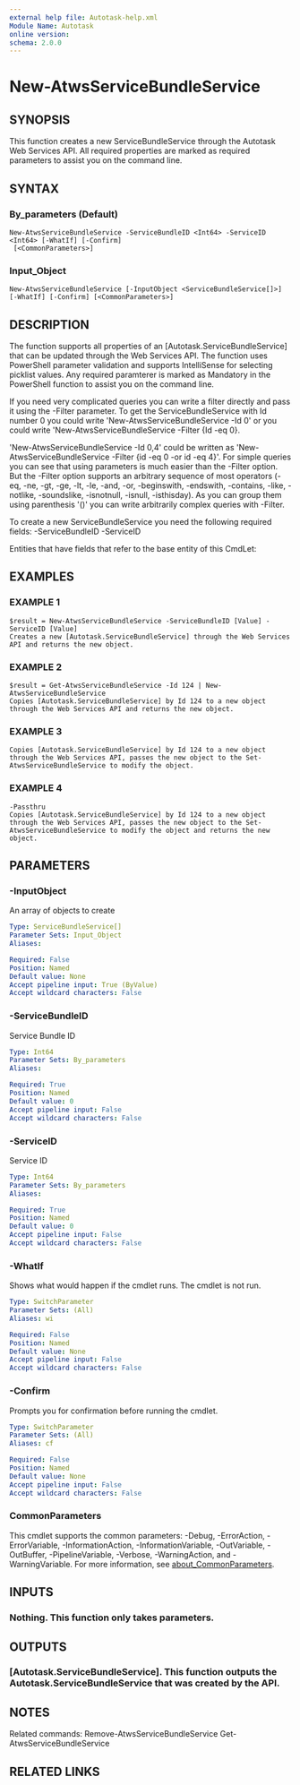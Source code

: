 ```yaml
---
external help file: Autotask-help.xml
Module Name: Autotask
online version:
schema: 2.0.0
---
```


# New-AtwsServiceBundleService

## SYNOPSIS
This function creates a new ServiceBundleService through the Autotask Web Services API.
All required properties are marked as required parameters to assist you on the command line.

## SYNTAX

### By_parameters (Default)
```
New-AtwsServiceBundleService -ServiceBundleID <Int64> -ServiceID <Int64> [-WhatIf] [-Confirm]
 [<CommonParameters>]
```

### Input_Object
```
New-AtwsServiceBundleService [-InputObject <ServiceBundleService[]>] [-WhatIf] [-Confirm] [<CommonParameters>]
```

## DESCRIPTION
The function supports all properties of an \[Autotask.ServiceBundleService\] that can be updated through the Web Services API.
The function uses PowerShell parameter validation  and supports IntelliSense for selecting picklist values.
Any required paramterer is marked as Mandatory in the PowerShell function to assist you on the command line.

If you need very complicated queries you can write a filter directly and pass it using the -Filter parameter.
To get the ServiceBundleService with Id number 0 you could write 'New-AtwsServiceBundleService -Id 0' or you could write 'New-AtwsServiceBundleService -Filter {Id -eq 0}.

'New-AtwsServiceBundleService -Id 0,4' could be written as 'New-AtwsServiceBundleService -Filter {id -eq 0 -or id -eq 4}'.
For simple queries you can see that using parameters is much easier than the -Filter option.
But the -Filter option supports an arbitrary sequence of most operators (-eq, -ne, -gt, -ge, -lt, -le, -and, -or, -beginswith, -endswith, -contains, -like, -notlike, -soundslike, -isnotnull, -isnull, -isthisday).
As you can group them using parenthesis '()' you can write arbitrarily complex queries with -Filter. 

To create a new ServiceBundleService you need the following required fields:
 -ServiceBundleID
 -ServiceID

Entities that have fields that refer to the base entity of this CmdLet:

## EXAMPLES

### EXAMPLE 1
```
$result = New-AtwsServiceBundleService -ServiceBundleID [Value] -ServiceID [Value]
Creates a new [Autotask.ServiceBundleService] through the Web Services API and returns the new object.
```

### EXAMPLE 2
```
$result = Get-AtwsServiceBundleService -Id 124 | New-AtwsServiceBundleService 
Copies [Autotask.ServiceBundleService] by Id 124 to a new object through the Web Services API and returns the new object.
```

### EXAMPLE 3
```
Copies [Autotask.ServiceBundleService] by Id 124 to a new object through the Web Services API, passes the new object to the Set-AtwsServiceBundleService to modify the object.
```

### EXAMPLE 4
```
-Passthru
Copies [Autotask.ServiceBundleService] by Id 124 to a new object through the Web Services API, passes the new object to the Set-AtwsServiceBundleService to modify the object and returns the new object.
```

## PARAMETERS

### -InputObject
An array of objects to create

```yaml
Type: ServiceBundleService[]
Parameter Sets: Input_Object
Aliases:

Required: False
Position: Named
Default value: None
Accept pipeline input: True (ByValue)
Accept wildcard characters: False
```

### -ServiceBundleID
Service Bundle ID

```yaml
Type: Int64
Parameter Sets: By_parameters
Aliases:

Required: True
Position: Named
Default value: 0
Accept pipeline input: False
Accept wildcard characters: False
```

### -ServiceID
Service ID

```yaml
Type: Int64
Parameter Sets: By_parameters
Aliases:

Required: True
Position: Named
Default value: 0
Accept pipeline input: False
Accept wildcard characters: False
```

### -WhatIf
Shows what would happen if the cmdlet runs.
The cmdlet is not run.

```yaml
Type: SwitchParameter
Parameter Sets: (All)
Aliases: wi

Required: False
Position: Named
Default value: None
Accept pipeline input: False
Accept wildcard characters: False
```

### -Confirm
Prompts you for confirmation before running the cmdlet.

```yaml
Type: SwitchParameter
Parameter Sets: (All)
Aliases: cf

Required: False
Position: Named
Default value: None
Accept pipeline input: False
Accept wildcard characters: False
```

### CommonParameters
This cmdlet supports the common parameters: -Debug, -ErrorAction, -ErrorVariable, -InformationAction, -InformationVariable, -OutVariable, -OutBuffer, -PipelineVariable, -Verbose, -WarningAction, and -WarningVariable. For more information, see [about_CommonParameters](http://go.microsoft.com/fwlink/?LinkID=113216).

## INPUTS

### Nothing. This function only takes parameters.
## OUTPUTS

### [Autotask.ServiceBundleService]. This function outputs the Autotask.ServiceBundleService that was created by the API.
## NOTES
Related commands:
Remove-AtwsServiceBundleService
 Get-AtwsServiceBundleService

## RELATED LINKS
